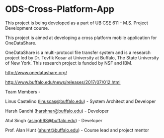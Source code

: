 # ODS-Cross-Platform-App

This project is being developed as a part of UB CSE 611 - M.S. Project Development course.

This project is aimed at developing a cross platform mobile application for OneDataShare.

OneDataShare is a multi-protocol file transfer system and is a research project led by Dr. Tevfik Kosar at University at Buffalo, The State University of New York. This research project is funded by NSF and IBM.

http://www.onedatashare.org/

http://www.buffalo.edu/news/releases/2017/07/012.html

Team Members -

Linus Castelino (linuscas@buffalo.edu) - System Architect and Developer

Harsh Gandhi (harshnar@buffalo.edu) - Developer

Atul Singh (asingh68@buffalo.edu) - Developer


Prof. Alan Hunt (ahunt@buffalo.edu) - Course lead and project mentor

